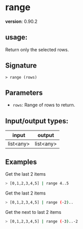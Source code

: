 # range

**version**: 0.90.2

## **usage**:

Return only the selected rows.

## Signature

`> range (rows)`

## Parameters

- `rows`: Range of rows to return.

## Input/output types:

| input       | output      |
| ----------- | ----------- |
| list\<any\> | list\<any\> |

## Examples

Get the last 2 items

```bash
> [0,1,2,3,4,5] | range 4..5
```

Get the last 2 items

```bash
> [0,1,2,3,4,5] | range (-2)..
```

Get the next to last 2 items

```bash
> [0,1,2,3,4,5] | range (-3)..-2
```
